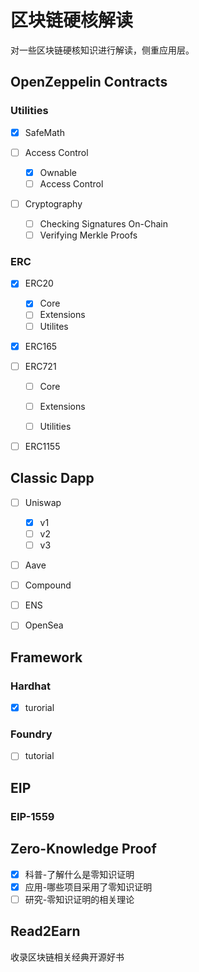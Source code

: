 # 区块链硬核解读

对一些区块链硬核知识进行解读，侧重应用层。

## OpenZeppelin Contracts

### Utilities

- [x] SafeMath

- [ ] Access Control
  
  - [x] Ownable
  - [ ] Access Control

- [ ] Cryptography
  
  - [ ] Checking Signatures On-Chain
  - [ ] Verifying Merkle Proofs

### ERC

- [x] ERC20

  - [x] Core
  - [ ] Extensions
  - [ ] Utilites

- [x] ERC165

- [ ] ERC721

  - [ ] Core

  - [ ] Extensions

  - [ ] Utilities

- [ ] ERC1155

## Classic Dapp

- [ ] Uniswap

  - [x] v1
  - [ ] v2
  - [ ] v3

- [ ] Aave

- [ ] Compound

- [ ] ENS

- [ ] OpenSea

## Framework

### Hardhat

- [x] turorial

### Foundry

- [ ] tutorial

## EIP

### EIP-1559

## Zero-Knowledge Proof

- [x] 科普-了解什么是零知识证明
- [x] 应用-哪些项目采用了零知识证明
- [ ] 研究-零知识证明的相关理论

## Read2Earn

收录区块链相关经典开源好书

